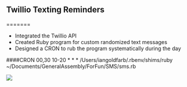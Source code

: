 ## Twillio Texting Reminders
=======

* Integrated the Twillio API
* Created Ruby program for custom randomized text messages
* Designed a CRON to rub the program systematically during the day

####CRON
    00,30 10-20 * * * /Users/iangoldfarb/.rbenv/shims/ruby ~/Documents/GeneralAssembly/ForFun/SMS/sms.rb


![](http://s7.postimg.org/rzi2km1qj/photo_1.png)

